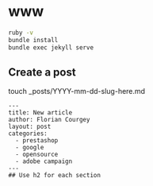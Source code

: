 # www
```bash
ruby -v
bundle install
bundle exec jekyll serve
```

## Create a post
touch _posts/YYYY-mm-dd-slug-here.md
```
---
title: New article
author: Florian Courgey
layout: post
categories:
  - prestashop
  - google
  - opensource
  - adobe campaign
---
## Use h2 for each section
```
